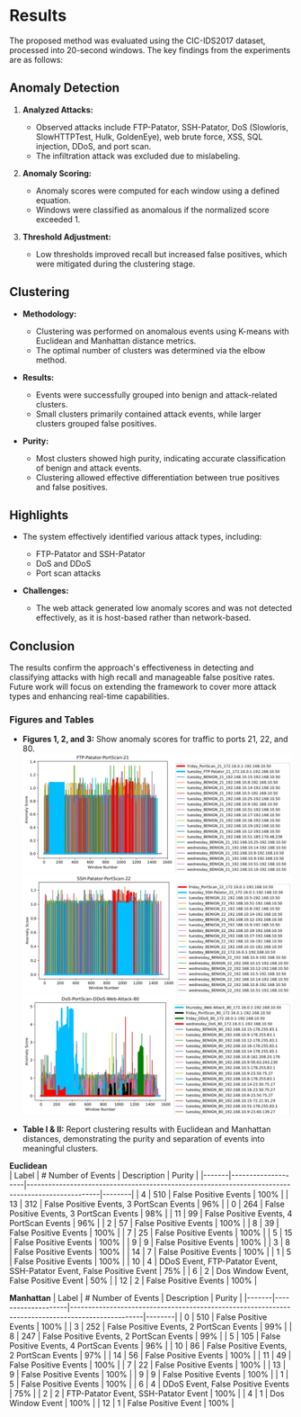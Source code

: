 # Results

The proposed method was evaluated using the CIC-IDS2017 dataset, processed into 20-second windows. The key findings from the experiments are as follows:

## Anomaly Detection
1. **Analyzed Attacks:** 
   - Observed attacks include FTP-Patator, SSH-Patator, DoS (Slowloris, SlowHTTPTest, Hulk, GoldenEye), web brute force, XSS, SQL injection, DDoS, and port scan.
   - The infiltration attack was excluded due to mislabeling.

2. **Anomaly Scoring:** 
   - Anomaly scores were computed for each window using a defined equation.
   - Windows were classified as anomalous if the normalized score exceeded 1.

3. **Threshold Adjustment:**
   - Low thresholds improved recall but increased false positives, which were mitigated during the clustering stage.

## Clustering
- **Methodology:** 
  - Clustering was performed on anomalous events using K-means with Euclidean and Manhattan distance metrics.
  - The optimal number of clusters was determined via the elbow method.

- **Results:** 
  - Events were successfully grouped into benign and attack-related clusters.
  - Small clusters primarily contained attack events, while larger clusters grouped false positives.

- **Purity:** 
  - Most clusters showed high purity, indicating accurate classification of benign and attack events.
  - Clustering allowed effective differentiation between true positives and false positives.

## Highlights
- The system effectively identified various attack types, including:
  - FTP-Patator and SSH-Patator
  - DoS and DDoS
  - Port scan attacks

- **Challenges:** 
  - The web attack generated low anomaly scores and was not detected effectively, as it is host-based rather than network-based.

## Conclusion
The results confirm the approach's effectiveness in detecting and classifying attacks with high recall and manageable false positive rates. Future work will focus on extending the framework to cover more attack types and enhancing real-time capabilities.

### Figures and Tables
- **Figures 1, 2, and 3:** Show anomaly scores for traffic to ports 21, 22, and 80.
![Figure 1: Results for Traffic to Port 21](https://github.com/maxalbanese/CyberMALT/blob/main/images/FTP-Patator-PortScan-21.jpg)
![Figure 2: Results for Traffic to Port 22](https://github.com/maxalbanese/CyberMALT/blob/main/images/SSH-Patator-PortScan-22.jpg)
![Figure 3: Results for Traffic to Port 80](https://github.com/maxalbanese/CyberMALT/blob/main/images/DoS-PortScan-DDoS-Web-Attack-80.jpg)

- **Table I & II:** Report clustering results with Euclidean and Manhattan distances, demonstrating the purity and separation of events into meaningful clusters.

 **Euclidean**                                                                                                                 
| Label | # Number of Events | Description                                                                                      | Purity |
|-------|--------------------|--------------------------------------------------------------------------------------------------|--------|
| 4     | 510                | False Positive Events                                                                            | 100%   |
| 13    | 312                | False Positive Events, 3 PortScan Events                                                         | 96%    |
| 0     | 264                | False Positive Events, 3 PortScan Events                                                         | 98%    |
| 11    | 99                 | False Positive Events, 4 PortScan Events                                                         | 96%    |
| 2     | 57                 | False Positive Events                                                                            | 100%   |
| 8     | 39                 | False Positive Events                                                                            | 100%   |
| 7     | 25                 | False Positive Events                                                                            | 100%   |
| 5     | 15                 | False Positive Events                                                                            | 100%   |
| 9     | 9                  | False Positive Events                                                                            | 100%   |
| 3     | 8                  | False Positive Events                                                                            | 100%   |
| 14    | 7                  | False Positive Events                                                                            | 100%   |
| 1     | 5                  | False Positive Events                                                                            | 100%   |
| 10    | 4                  | DDoS Event, FTP-Patator Event, SSH-Patator Event, False Positive Event                           | 75%    |
| 6     | 2                  | Dos Window Event, False Positive Event                                                           | 50%    |
| 12    | 2                  | False Positive Events                                                                            | 100%   |

**Manhattan**
| Label | # Number of Events | Description                                                                                      | Purity |
|-------|--------------------|--------------------------------------------------------------------------------------------------|--------|
| 0     | 510                | False Positive Events                                                                           | 100%   |
| 3     | 252                | False Positive Events, 2 PortScan Events                                                        | 99%    |
| 8     | 247                | False Positive Events, 2 PortScan Events                                                        | 99%    |
| 5     | 105                | False Positive Events, 4 PortScan Events                                                        | 96%    |
| 10    | 86                 | False Positive Events, 2 PortScan Events                                                        | 97%    |
| 14    | 56                 | False Positive Events                                                                           | 100%   |
| 11    | 49                 | False Positive Events                                                                           | 100%   |
| 7     | 22                 | False Positive Events                                                                           | 100%   |
| 13    | 9                  | False Positive Events                                                                           | 100%   |
| 9     | 9                  | False Positive Events                                                                           | 100%   |
| 1     | 5                  | False Positive Events                                                                           | 100%   |
| 6     | 4                  | DDoS Event, False Positive Events                                                               | 75%    |
| 2     | 2                  | FTP-Patator Event, SSH-Patator Event                                                            | 100%   |
| 4     | 1                  | Dos Window Event                                                                                | 100%   |
| 12    | 1                  | False Positive Event                                                                            | 100%   |

